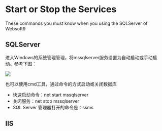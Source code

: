 # Start or Stop the Services

These commands you must know when you using the SQLServer of Websoft9

## SQLServer

进入Windows的系统管理管理，将mssqlserver服务设置为自动启动或手动启动。参考下图：

![](http://libs.websoft9.com/Websoft9/DocsPicture/zh/sqlserver2008express/sqlserver-services-websoft9.png)

也可以使用cmd工具，通过命令的方式启动或关闭数据库

*   快速启动命令：net start mssqlserver
*   关闭服务：net stop mssqlserver
*   SQL Server 管理器打开的命令是：ssms

## IIS